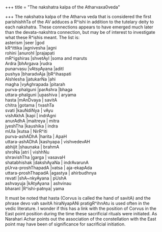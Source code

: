 +++
title = "The nakshatra kalpa of the Atharvaxa0veda"

+++
The nakshatra kalpa of the Atharva veda that is considered the first
parishishhTa of the AV adduces a R^ishi in addition to the tutelary
deity to each nakshatra. These connections appears to have emerged much
later than the devata-nakshtra connection, but may be of interest to
investigate what these R^ishis meant. The list is:  
asterism |seer |god  
kR^ittika |agnivesha |agni  
rohini |anurohI |prajapati  
mR^igshiras |shvetAyI |soma and maruts  
Ardra |bhArgava |rudra  
punarvasu |vAtsyAyana |aditI  
pushya |bharadvAja |bR^ihaspati  
Alshlesha |jatukarNa |ahi  
magha |vyAghrapada |pitarah  
purva-phalguni |parAshra |bhaga  
uttara-phalguni |upashiva | aryama  
hasta |mAnDvaya | savitA  
chitra |gotama | tvashTa  
svati |kauNdiNya | vAyu  
vishAkhA |kapi | indrAgni  
anurAdhA |maitreya | mitra  
jyeshTha |kaushika | indra  
mUla |kutsa | NirR^iti  
purva-ashADhA |harita | ApaH  
uttara-ashADhA |kashyapa | vishvedevAH  
abhijit |shaunaka | brahmA  
shroNa |atri | vishhNu  
shravishTha |garga | vasavaH  
shatabhishak |dakshAyaNa | indrAvarunA  
pUrva-proshThapadA |vatsa | aja-ekapAda  
uttara-proshThapadA |agastya | ahirbudhnya  
revatI |shA\~nkyAyana | pUshA  
ashvayuja |kAtyAyana | ashvinau  
bharanI |R^ishi-patnya| yama

It must be noted that hasta (Corvus is called the hand of savitA) and
the phrase devo vah savitA hiraNyapANi pratigR^ihnAtu is used often in
the vedic literature. I wonder if this has a link with the position of
Corvus in the East point position during the time these sacrificial
rituals were initiated. As Narahari Achar points out the association of
the constellation with the East point may have been of significance for
sacrificial initiation.

